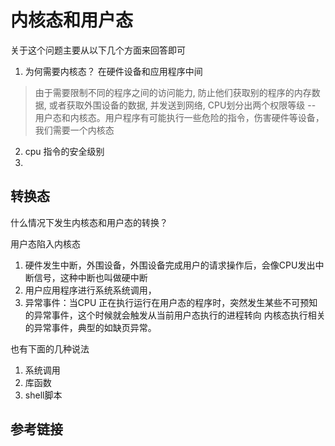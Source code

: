 # 内核态和用户态
关于这个问题主要从以下几个方面来回答即可

1. 为何需要内核态？ 在硬件设备和应用程序中间
>由于需要限制不同的程序之间的访问能力, 防止他们获取别的程序的内存数据, 或者获取外围设备的数据, 并发送到网络, CPU划分出两个权限等级 -- 用户态和内核态。用户程序有可能执行一些危险的指令，伤害硬件等设备，我们需要一个内核态

2. cpu 指令的安全级别
3. 


## 转换态
什么情况下发生内核态和用户态的转换？

用户态陷入内核态

1. 硬件发生中断，外围设备，外围设备完成用户的请求操作后，会像CPU发出中断信号，这种中断也叫做硬中断
2. 用户应用程序进行系统系统调用，
3. 异常事件：当CPU 正在执行运行在用户态的程序时，突然发生某些不可预知的异常事件，这个时候就会触发从当前用户态执行的进程转向
内核态执行相关的异常事件，典型的如缺页异常。

也有下面的几种说法
1. 系统调用
2. 库函数
3. shell脚本

## 参考链接